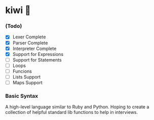 # kiwi 🥝

### (Todo)
- [x] Lexer Complete
- [x] Parser Complete
- [x] Interpreter Complete
- [x] Support for Expressions
- [ ] Support for Statements
- [ ] Loops
- [ ] Funcions
- [ ] Lists Support
- [ ] Maps Support

### Basic Syntax
A high-level language similar to Ruby and Python. Hoping to create a collection of helpful standard lib functions to help in interviews.


